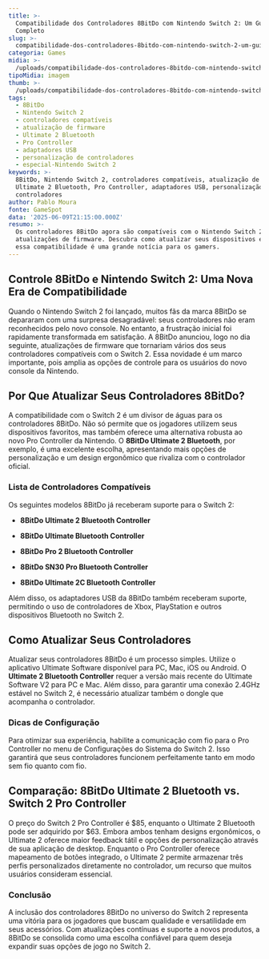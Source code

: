 ```yaml
---
title: >-
  Compatibilidade dos Controladores 8BitDo com Nintendo Switch 2: Um Guia
  Completo
slug: >-
  compatibilidade-dos-controladores-8bitdo-com-nintendo-switch-2-um-guia-completo
categoria: Games
midia: >-
  /uploads/compatibilidade-dos-controladores-8bitdo-com-nintendo-switch-2-um-guia-completo-thumb.jpg
tipoMidia: imagem
thumb: >-
  /uploads/compatibilidade-dos-controladores-8bitdo-com-nintendo-switch-2-um-guia-completo-thumb.jpg
tags:
  - 8BitDo
  - Nintendo Switch 2
  - controladores compatíveis
  - atualização de firmware
  - Ultimate 2 Bluetooth
  - Pro Controller
  - adaptadores USB
  - personalização de controladores
  - especial-Nintendo Switch 2
keywords: >-
  8BitDo, Nintendo Switch 2, controladores compatíveis, atualização de firmware,
  Ultimate 2 Bluetooth, Pro Controller, adaptadores USB, personalização de
  controladores
author: Pablo Moura
fonte: GameSpot
data: '2025-06-09T21:15:00.000Z'
resumo: >-
  Os controladores 8BitDo agora são compatíveis com o Nintendo Switch 2 após
  atualizações de firmware. Descubra como atualizar seus dispositivos e por que
  essa compatibilidade é uma grande notícia para os gamers.
---
```


## Controle 8BitDo e Nintendo Switch 2: Uma Nova Era de Compatibilidade

Quando o Nintendo Switch 2 foi lançado, muitos fãs da marca 8BitDo se depararam com uma surpresa desagradável: seus controladores não eram reconhecidos pelo novo console. No entanto, a frustração inicial foi rapidamente transformada em satisfação. A 8BitDo anunciou, logo no dia seguinte, atualizações de firmware que tornariam vários dos seus controladores compatíveis com o Switch 2. Essa novidade é um marco importante, pois amplia as opções de controle para os usuários do novo console da Nintendo.

## Por Que Atualizar Seus Controladores 8BitDo?

A compatibilidade com o Switch 2 é um divisor de águas para os controladores 8BitDo. Não só permite que os jogadores utilizem seus dispositivos favoritos, mas também oferece uma alternativa robusta ao novo Pro Controller da Nintendo. O **8BitDo Ultimate 2 Bluetooth**, por exemplo, é uma excelente escolha, apresentando mais opções de personalização e um design ergonômico que rivaliza com o controlador oficial. 

### Lista de Controladores Compatíveis

Os seguintes modelos 8BitDo já receberam suporte para o Switch 2:

- **8BitDo Ultimate 2 Bluetooth Controller**

- **8BitDo Ultimate Bluetooth Controller**

- **8BitDo Pro 2 Bluetooth Controller**

- **8BitDo SN30 Pro Bluetooth Controller**

- **8BitDo Ultimate 2C Bluetooth Controller**

Além disso, os adaptadores USB da 8BitDo também receberam suporte, permitindo o uso de controladores de Xbox, PlayStation e outros dispositivos Bluetooth no Switch 2.

## Como Atualizar Seus Controladores

Atualizar seus controladores 8BitDo é um processo simples. Utilize o aplicativo Ultimate Software disponível para PC, Mac, iOS ou Android. O **Ultimate 2 Bluetooth Controller** requer a versão mais recente do Ultimate Software V2 para PC e Mac. Além disso, para garantir uma conexão 2.4GHz estável no Switch 2, é necessário atualizar também o dongle que acompanha o controlador.

### Dicas de Configuração

Para otimizar sua experiência, habilite a comunicação com fio para o Pro Controller no menu de Configurações do Sistema do Switch 2. Isso garantirá que seus controladores funcionem perfeitamente tanto em modo sem fio quanto com fio.

## Comparação: 8BitDo Ultimate 2 Bluetooth vs. Switch 2 Pro Controller

O preço do Switch 2 Pro Controller é $85, enquanto o Ultimate 2 Bluetooth pode ser adquirido por $63. Embora ambos tenham designs ergonômicos, o Ultimate 2 oferece maior feedback tátil e opções de personalização através de sua aplicação de desktop. Enquanto o Pro Controller oferece mapeamento de botões integrado, o Ultimate 2 permite armazenar três perfis personalizados diretamente no controlador, um recurso que muitos usuários consideram essencial.

### Conclusão

A inclusão dos controladores 8BitDo no universo do Switch 2 representa uma vitória para os jogadores que buscam qualidade e versatilidade em seus acessórios. Com atualizações contínuas e suporte a novos produtos, a 8BitDo se consolida como uma escolha confiável para quem deseja expandir suas opções de jogo no Switch 2.

